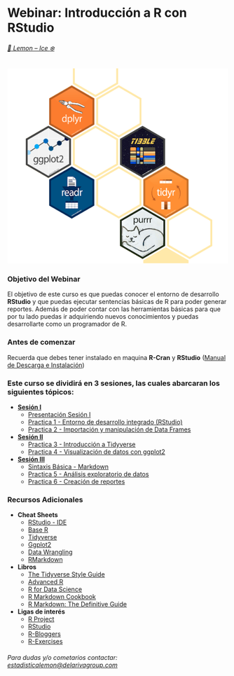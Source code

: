 # Webinar: Introducción a R con RStudio

###### [:lemon: Lemon – Ice :snowflake:](https://www.delarivagroup.com/estudios-de-mercado/investigacion-cuantitativa/)

![RLibraries](./assets/RLibraries4.png)

### Objetivo del Webinar

El objetivo de este curso es que puedas conocer el entorno de desarrollo **RStudio** y que puedas ejecutar sentencias básicas de R para poder generar reportes. Además de poder contar con las herramientas básicas para que por tu lado puedas ir adquiriendo nuevos conocimientos y puedas desarrollarte como un programador de R.

### Antes de comenzar
Recuerda que debes tener instalado en maquina __R-Cran__ y __RStudio__ ([Manual de Descarga e Instalación](./1w_Instalacion_R.pdf))

### Este curso se dividirá en 3 sesiones, las cuales abarcaran los siguientes tópicos:

- __[Sesión I](https://zoom.us/rec/share/78VSHorI8kxOf7OS1UTtZowfGL7Leaa8hyBK_KINnh4XwvSYpKF0sezn6Iz8ovQA?startTime=1586793731000)__
	* [Presentación Sesión I](./Sesion_I/w_IntrodiccionR.pdf)
	* [Practica 1 - Entorno de desarrollo integrado (RStudio)](./Sesion_I/wSesion1-Practica1.R)
	* [Practica 2 - Importación y manipulación de Data Frames](./Sesion_I/wSesion1-Practica2.R)
- __[Sesión II](hhttps://zoom.us/rec/share/6OdvD6HQ51FIU53k2GjZQYg7OKXYeaa80XcXqacOzEe7HjUNKUHrppzKmyx9-CtQ)__
	* [Practica 3 - Introducción a Tidyverse](./Sesion_II/wSesion2-Practica3.R)
	* [Practica 4 - Visualización de datos con ggplot2](./Sesion_II/wSesion2-Practica4.R)
- __[Sesión III](https://zoom.us/rec/share/5MYoMKnN-nNJBaPwr1HeVoU6T6HCX6a813QaqPEOzBrcBIsJeKMURVtj0HI0f98q)__
	* [Sintaxis Básica - Markdown](./Sesion_III/EjemplosMarkdown.md)
	* [Practica 5 - Análisis exploratorio de datos](./Sesion_III/wSesion3-Practica5.R)
	* [Practica 6 - Creación de reportes](./Sesion_III/wSesion3-Practica6.Rmd)
	
### Recursos Adicionales
* __Cheat Sheets__
	* [RStudio - IDE](./CheatSheets/rstudio-ide.pdf)
	* [Base R](./CheatSheets/base-r.pdf)
	* [Tidyverse](./CheatSheets/Tidyverse+Cheat+Sheet.pdf)
	* [Ggplot2](./CheatSheets/data-visualization-2.1.pdf)
	* [Data Wrangling](./CheatSheets/data-wrangling-cheatsheet.pdf)
	* [RMarkdown](./CheatSheets/rmarkdown-cheatsheet-2.0.pdf)
* __Libros__
	* [The Tidyverse Style Guide](https://style.tidyverse.org/index.html)
	* [Advanced R](https://adv-r.hadley.nz/introduction.html)
	* [R for Data Science](https://r4ds.had.co.nz/)
	* [R Markdown Cookbook](https://bookdown.org/yihui/rmarkdown-cookbook/)
	* [R Markdown: The Definitive Guide](https://bookdown.org/yihui/rmarkdown/)
* __Ligas de interés__
	* [R Project](https://www.r-project.org/)
	* [RStudio](https://rstudio.com/)
	* [R-Bloggers](https://www.r-bloggers.com/)
	* [R-Exercises](https://www.r-exercises.com)


###### Para dudas y/o cometarios contactar: <estadisticalemon@delarivagroup.com>
